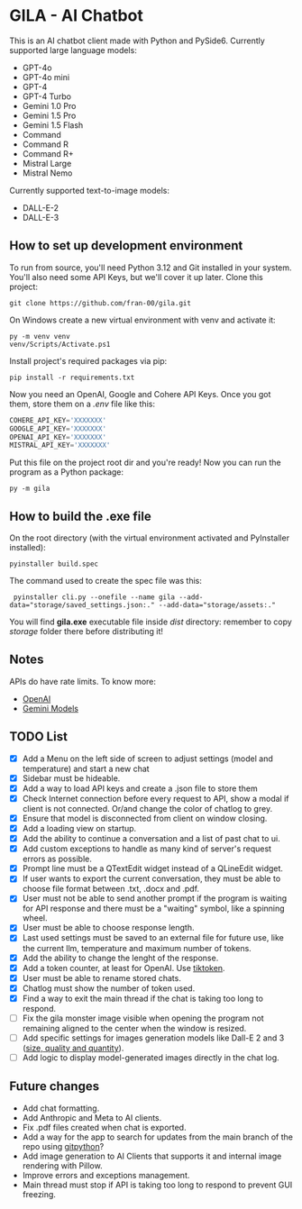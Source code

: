 # GILA - AI Chatbot

This is an AI chatbot client made with Python and PySide6.
Currently supported large language models:

- GPT-4o
- GPT-4o mini
- GPT-4
- GPT-4 Turbo
- Gemini 1.0 Pro
- Gemini 1.5 Pro
- Gemini 1.5 Flash
- Command
- Command R
- Command R+
- Mistral Large
- Mistral Nemo

Currently supported text-to-image models:

- DALL-E-2
- DALL-E-3

## How to set up development environment

To run from source, you'll need Python 3.12 and Git installed in your system. You'll also need some API Keys, but we'll cover it up later. Clone this project:

```shell
git clone https://github.com/fran-00/gila.git
```

On Windows create a new virtual environment with venv and activate it:

```shell
py -m venv venv
venv/Scripts/Activate.ps1
```

Install project's required packages via pip:

```shell
pip install -r requirements.txt
```

Now you need an OpenAI, Google and Cohere API Keys. Once you got them, store them on a *.env* file like this:

```python
COHERE_API_KEY='XXXXXXX'
GOOGLE_API_KEY='XXXXXXX'
OPENAI_API_KEY='XXXXXXX'
MISTRAL_API_KEY='XXXXXXX'
```

Put this file on the project root dir and you're ready! Now you can run the program as a Python package:

```shell
py -m gila
```

## How to build the .exe file

On the root directory (with the virtual environment activated and PyInstaller installed):

```shell
pyinstaller build.spec
```

The command used to create the spec file was this:

```shell
 pyinstaller cli.py --onefile --name gila --add-data="storage/saved_settings.json:." --add-data="storage/assets:."
```

You will find **gila.exe** executable file inside *dist* directory: remember to copy *storage* folder there before distributing it!

## Notes

APIs do have rate limits. To know more:

- [OpenAI](https://platform.openai.com/docs/guides/rate-limits/rate-limits)
- [Gemini Models](https://ai.google.dev/models/gemini)

## TODO List

- [x] Add a Menu on the left side of screen to adjust settings (model and temperature) and start a new chat
- [x] Sidebar must be hideable.
- [x] Add a way to load API keys and create a .json file to store them
- [x] Check Internet connection before every request to API, show a modal if client is not connected. Or/and change the color of chatlog to grey.
- [x] Ensure that model is disconnected from client on window closing.
- [x] Add a loading view on startup.
- [x] Add the ability to continue a conversation and a list of past chat to ui.
- [x] Add custom exceptions to handle as many kind of server's request errors as possible.
- [x] Prompt line must be a QTextEdit widget instead of a QLineEdit widget.
- [x] If user wants to export the current conversation, they must be able to choose file format between .txt, .docx and .pdf.
- [x] User must not be able to send another prompt if the program is waiting for API response and there must be a "waiting" symbol, like a spinning wheel.
- [x] User must be able to choose response length.
- [x] Last used settings must be saved to an external file for future use, like the current llm, temperature and maximum number of tokens.
- [x] Add the ability to change the lenght of the response.
- [x] Add a token counter, at least for OpenAI. Use [tiktoken](https://github.com/openai/tiktoken).
- [x] User must be able to rename stored chats.
- [x] Chatlog must show the number of token used.
- [x] Find a way to exit the main thread if the chat is taking too long to respond.
- [ ] Fix the gila monster image visible when opening the program not remaining aligned to the center when the window is resized.
- [ ] Add specific settings for images generation models like Dall-E 2 and 3 ([size, quality and quantity](https://platform.openai.com/docs/guides/images/generations)).
- [ ] Add logic to display model-generated images directly in the chat log.

## Future changes

- Add chat formatting.
- Add Anthropic and Meta to AI clients.
- Fix .pdf files created when chat is exported.
- Add a way for the app to search for updates from the main branch of the repo using [gitpython](https://gitpython.readthedocs.io/en/stable/)?
- Add image generation to AI Clients that supports it and internal image rendering with Pillow.
- Improve errors and exceptions management.
- Main thread must stop if API is taking too long to respond to prevent GUI freezing.
